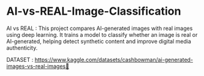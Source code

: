 # AI-vs-REAL-Image-Classification 
AI vs REAL : This project compares AI-generated images with real images using deep learning. It trains a model to classify whether an image is real or AI-generated, helping detect synthetic content and improve digital media authenticity.

DATASET : https://www.kaggle.com/datasets/cashbowman/ai-generated-images-vs-real-images🤫

